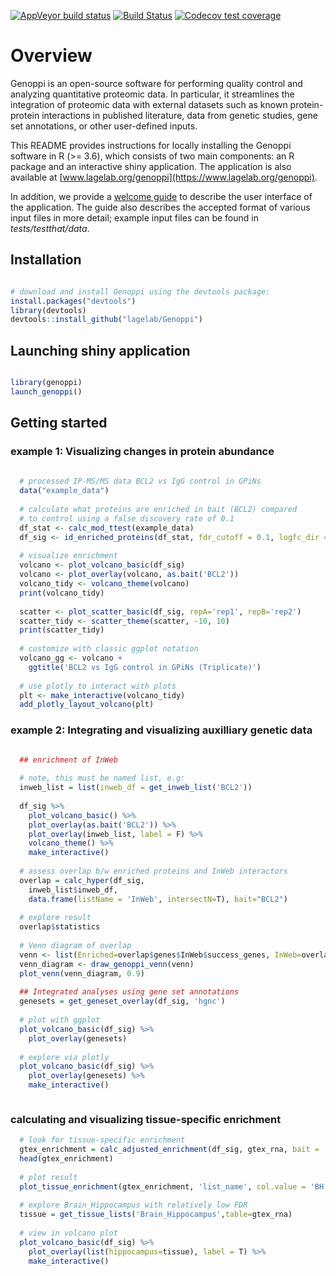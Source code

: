
<!-- badges: start -->
[![AppVeyor build status](https://ci.appveyor.com/api/projects/status/github/lagelab/Genoppi?branch=master&svg=true)](https://ci.appveyor.com/project/lagelab/genoppi-j8jha)
[![Build Status](https://travis-ci.com/lagelab/Genoppi.svg?branch=master)](https://travis-ci.com/lagelab/Genoppi)
[![Codecov test coverage](https://codecov.io/gh/lagelab/Genoppi/branch/master/graph/badge.svg)](https://codecov.io/gh/lagelab/Genoppi?branch=master)
<!-- badges: end -->



# Overview

Genoppi is an open-source software for performing quality control and analyzing quantitative proteomic data. In particular, it streamlines the integration of proteomic data with external datasets such as known protein-protein interactions in published literature, data from genetic studies, gene set annotations, or other user-defined inputs.

This README provides instructions for locally installing the Genoppi software in R (>= 3.6), which consists of two main components: an R package and an interactive shiny application. The application is also available at [www.lagelab.org/genoppi](https://www.lagelab.org/genoppi).

In addition, we provide a [welcome guide](inst/shiny-examples/myapp/www/welcome_guide_200509.pdf) to describe the user interface of the application. The guide also describes the accepted format of various input files in more detail; example input files can be found in *tests/testthat/data*.


## Installation

```R

# download and install Genoppi using the devtools package:
install.packages("devtools")
library(devtools)
devtools::install_github("lagelab/Genoppi")

```

## Launching shiny application

```R

library(genoppi)
launch_genoppi()

```


## Getting started

### example 1: Visualizing changes in protein abundance
```R
  
  # processed IP-MS/MS data BCL2 vs IgG control in GPiNs
  data("example_data")
  
  # calculate what proteins are enriched in bait (BCL2) compared 
  # to control using a false discovery rate of 0.1
  df_stat <- calc_mod_ttest(example_data)
  df_sig <- id_enriched_proteins(df_stat, fdr_cutoff = 0.1, logfc_dir = 'positive')
    
  # visualize enrichment
  volcano <- plot_volcano_basic(df_sig)
  volcano <- plot_overlay(volcano, as.bait('BCL2'))
  volcano_tidy <- volcano_theme(volcano)
  print(volcano_tidy)
  
  scatter <- plot_scatter_basic(df_sig, repA='rep1', repB='rep2')
  scatter_tidy <- scatter_theme(scatter, -10, 10)
  print(scatter_tidy)
  
  # customize with classic ggplot notation
  volcano_gg <- volcano +
    ggtitle('BCL2 vs IgG control in GPiNs (Triplicate)')
  
  # use plotly to interact with plots
  plt <- make_interactive(volcano_tidy)
  add_plotly_layout_volcano(plt)

```


### example 2: Integrating and visualizing auxilliary genetic data 
```R

  ## enrichment of InWeb
  
  # note, this must be named list, e.g: 
  inweb_list = list(inweb_df = get_inweb_list('BCL2'))
  
  df_sig %>% 
    plot_volcano_basic() %>%
    plot_overlay(as.bait('BCL2')) %>%
    plot_overlay(inweb_list, label = F) %>%
    volcano_theme() %>%
    make_interactive()
  
  # assess overlap b/w enriched proteins and InWeb interactors
  overlap = calc_hyper(df_sig, 
    inweb_list$inweb_df, 
    data.frame(listName = 'InWeb', intersectN=T), bait="BCL2")
  
  # explore result
  overlap$statistics
  
  # Venn diagram of overlap
  venn <- list(Enriched=overlap$genes$InWeb$success_genes, InWeb=overlap$genes$InWeb$sample_genes)
  venn_diagram <- draw_genoppi_venn(venn)
  plot_venn(venn_diagram, 0.9)
  
  ## Integrated analyses using gene set annotations   
  genesets = get_geneset_overlay(df_sig, 'hgnc')
  
  # plot with ggplot
  plot_volcano_basic(df_sig) %>%
    plot_overlay(genesets)
  
  # explore via plotly
  plot_volcano_basic(df_sig) %>%
    plot_overlay(genesets) %>%
    make_interactive()



```

### calculating and visualizing tissue-specific enrichment

```R
  # look for tissue-specific enrichment
  gtex_enrichment = calc_adjusted_enrichment(df_sig, gtex_rna, bait = 'BCL2')
  head(gtex_enrichment)
  
  # plot result
  plot_tissue_enrichment(gtex_enrichment, 'list_name', col.value = 'BH.FDR', ylab = 'FDR')
  
  # explore Brain_Hippocampus with relatively low FDR
  tissue = get_tissue_lists('Brain_Hippocampus',table=gtex_rna)
  
  # view in volcano plot
  plot_volcano_basic(df_sig) %>%
    plot_overlay(list(hippocampus=tissue), label = T) %>%
    make_interactive()
```


